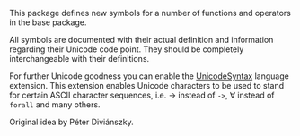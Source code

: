 This package defines new symbols for a number of functions and
operators in the base package.

All symbols are documented with their actual definition and
information regarding their Unicode code point. They should be
completely interchangeable with their definitions.

For further Unicode goodness you can enable the
[UnicodeSyntax](http://www.haskell.org/ghc/docs/latest/html/users_guide/syntax-extns.html#unicode-syntax)
language extension. This extension enables Unicode characters to be
used to stand for certain ASCII character sequences, i.e. → instead of
`->`, ∀ instead of `forall` and many others.

Original idea by Péter Diviánszky.
